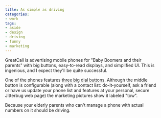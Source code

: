 ```yaml
---
title: As simple as driving
categories:
- work
tags:
- aside
- design
- driving
- funny
- marketing
---
```


GreatCall is advertising mobile phones for "Baby Boomers and their parents" with big buttons, easy-to-read displays, and simplified UI.  This is ingenious, and I expect they'll be quite successful.

One of the phones features [three big dial buttons][1].  Although the middle button is configurable (along with a contact list: do-it-yourself, ask a friend or have us update your phone list and features at your personal, secure Jitterbug web page) the marketing pictures show it labeled "tow".

Because your elderly parents who can't manage a phone with actual numbers on it should be driving.

   [1]: http://www.jitterbug.com/Easy-Cell-Phones/pay-as-you-go-cellular-phones.html

